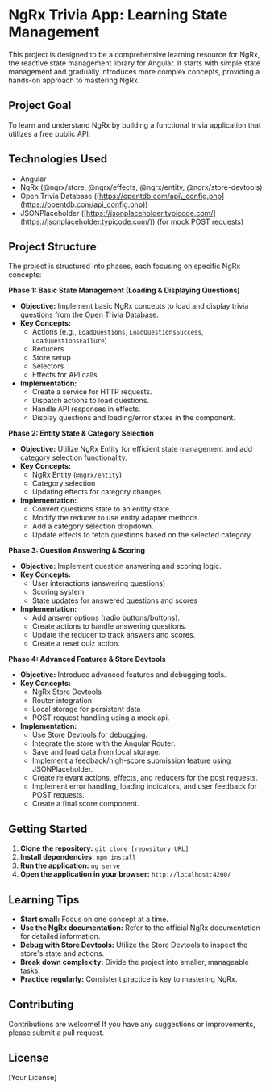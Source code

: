 
# NgRx Trivia App: Learning State Management

This project is designed to be a comprehensive learning resource for NgRx, the reactive state management library for Angular. It starts with simple state management and gradually introduces more complex concepts, providing a hands-on approach to mastering NgRx.

## Project Goal

To learn and understand NgRx by building a functional trivia application that utilizes a free public API.

## Technologies Used

* Angular
* NgRx (@ngrx/store, @ngrx/effects, @ngrx/entity, @ngrx/store-devtools)
* Open Trivia Database ([https://opentdb.com/api\_config.php](https://opentdb.com/api_config.php))
* JSONPlaceholder ([https://jsonplaceholder.typicode.com/](https://jsonplaceholder.typicode.com/)) (for mock POST requests)

## Project Structure

The project is structured into phases, each focusing on specific NgRx concepts:

**Phase 1: Basic State Management (Loading & Displaying Questions)**

* **Objective:** Implement basic NgRx concepts to load and display trivia questions from the Open Trivia Database.
* **Key Concepts:**
  * Actions (e.g., `LoadQuestions`, `LoadQuestionsSuccess`, `LoadQuestionsFailure`)
  * Reducers
  * Store setup
  * Selectors
  * Effects for API calls
* **Implementation:**
  * Create a service for HTTP requests.
  * Dispatch actions to load questions.
  * Handle API responses in effects.
  * Display questions and loading/error states in the component.

**Phase 2: Entity State & Category Selection**

* **Objective:** Utilize NgRx Entity for efficient state management and add category selection functionality.
* **Key Concepts:**
  * NgRx Entity (`@ngrx/entity`)
  * Category selection
  * Updating effects for category changes
* **Implementation:**
  * Convert questions state to an entity state.
  * Modify the reducer to use entity adapter methods.
  * Add a category selection dropdown.
  * Update effects to fetch questions based on the selected category.

**Phase 3: Question Answering & Scoring**

* **Objective:** Implement question answering and scoring logic.
* **Key Concepts:**
  * User interactions (answering questions)
  * Scoring system
  * State updates for answered questions and scores
* **Implementation:**
  * Add answer options (radio buttons/buttons).
  * Create actions to handle answering questions.
  * Update the reducer to track answers and scores.
  * Create a reset quiz action.

**Phase 4: Advanced Features & Store Devtools**

* **Objective:** Introduce advanced features and debugging tools.
* **Key Concepts:**
  * NgRx Store Devtools
  * Router integration
  * Local storage for persistent data
  * POST request handling using a mock api.
* **Implementation:**
  * Use Store Devtools for debugging.
  * Integrate the store with the Angular Router.
  * Save and load data from local storage.
  * Implement a feedback/high-score submission feature using JSONPlaceholder.
  * Create relevant actions, effects, and reducers for the post requests.
  * Implement error handling, loading indicators, and user feedback for POST requests.
  * Create a final score component.

## Getting Started

1. **Clone the repository:** `git clone [repository URL]`
2. **Install dependencies:** `npm install`
3. **Run the application:** `ng serve`
4. **Open the application in your browser:** `http://localhost:4200/`

## Learning Tips

* **Start small:** Focus on one concept at a time.
* **Use the NgRx documentation:** Refer to the official NgRx documentation for detailed information.
* **Debug with Store Devtools:** Utilize the Store Devtools to inspect the store's state and actions.
* **Break down complexity:** Divide the project into smaller, manageable tasks.
* **Practice regularly:** Consistent practice is key to mastering NgRx.

## Contributing

Contributions are welcome! If you have any suggestions or improvements, please submit a pull request.

## License

[Your License]
